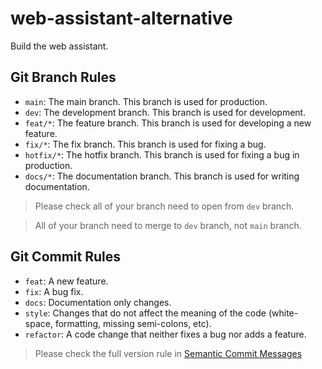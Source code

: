 # web-assistant-alternative
Build the web assistant.

## Git Branch Rules
- `main`: The main branch. This branch is used for production.
- `dev`: The development branch. This branch is used for development.
- `feat/*`: The feature branch. This branch is used for developing a new feature.
- `fix/*`: The fix branch. This branch is used for fixing a bug.
- `hotfix/*`: The hotfix branch. This branch is used for fixing a bug in production.
- `docs/*`: The documentation branch. This branch is used for writing documentation.

> Please check all of your branch need to open from `dev` branch.

> All of your branch need to merge to `dev` branch, not `main` branch.

## Git Commit Rules
- `feat`: A new feature.
- `fix`: A bug fix.
- `docs`: Documentation only changes.
- `style`: Changes that do not affect the meaning of the code (white-space, formatting, missing semi-colons, etc).
- `refactor`: A code change that neither fixes a bug nor adds a feature.

> Please check the full version rule in [Semantic Commit Messages](https://gist.github.com/auth/github?return_to=https://gist.github.com/joshbuchea/6f47e86d2510bce28f8e7f42ae84c716)